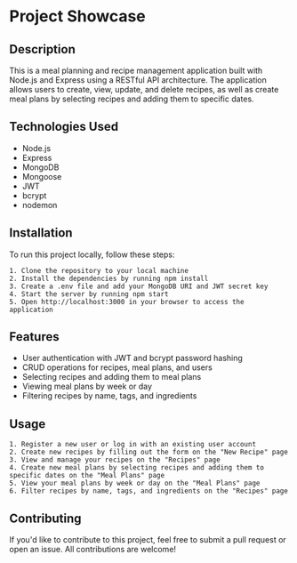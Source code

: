 
# Project Showcase
## Description

This is a meal planning and recipe management application built with Node.js and Express using a RESTful API architecture. The application allows users to create, view, update, and delete recipes, as well as create meal plans by selecting recipes and adding them to specific dates.

## Technologies Used
- Node.js
- Express
- MongoDB
- Mongoose
- JWT
- bcrypt
- nodemon
## Installation

To run this project locally, follow these steps:

    1. Clone the repository to your local machine
    2. Install the dependencies by running npm install
    3. Create a .env file and add your MongoDB URI and JWT secret key
    4. Start the server by running npm start
    5. Open http://localhost:3000 in your browser to access the application
## Features

- User authentication with JWT and bcrypt password hashing
- CRUD operations for recipes, meal plans, and users
- Selecting recipes and adding them to meal plans
- Viewing meal plans by week or day
- Filtering recipes by name, tags, and ingredients



## Usage

    1. Register a new user or log in with an existing user account
    2. Create new recipes by filling out the form on the "New Recipe" page
    3. View and manage your recipes on the "Recipes" page
    4. Create new meal plans by selecting recipes and adding them to specific dates on the "Meal Plans" page
    5. View your meal plans by week or day on the "Meal Plans" page
    6. Filter recipes by name, tags, and ingredients on the "Recipes" page

## Contributing
If you'd like to contribute to this project, feel free to submit a pull request or open an issue. All contributions are welcome!
